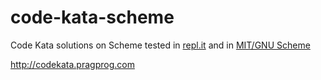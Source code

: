 code-kata-scheme
================

Code Kata solutions on Scheme tested in [repl.it](http://repl.it) and in [MIT/GNU Scheme](http://www.gnu.org/software/mit-scheme/)

http://codekata.pragprog.com
